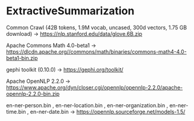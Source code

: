 # ExtractiveSummarization

Common Crawl (42B tokens, 1.9M vocab, uncased, 300d vectors, 1.75 GB download) -> https://nlp.stanford.edu/data/glove.6B.zip

Apache Commons Math 4.0-beta1 -> https://dlcdn.apache.org//commons/math/binaries/commons-math4-4.0-beta1-bin.zip

gephi toolkit (0.10.0) -> https://gephi.org/toolkit/

Apache OpenNLP 2.2.0 -> https://www.apache.org/dyn/closer.cgi/opennlp/opennlp-2.2.0/apache-opennlp-2.2.0-bin.zip

en-ner-person.bin , en-ner-location.bin , en-ner-organization.bin , en-ner-time.bin , en-ner-date.bin -> https://opennlp.sourceforge.net/models-1.5/

